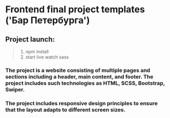 # Frontend final project templates ('Бар Петербурга')

## Project launch:

> 1. npm install
> 2. start live watch sass

### The project is a website consisting of multiple pages and sections including a header, main content, and footer. The project includes such technologies as HTML, SCSS, Bootstrap, Swiper.

### The project includes responsive design principles to ensure that the layout adapts to different screen sizes.
